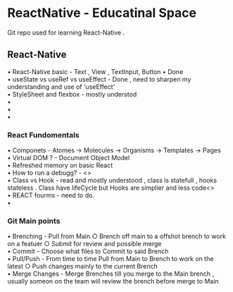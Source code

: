# ReactNative - Educatinal Space
  Git repo used for learning React-Native . <br>
## React-Native
• React-Native basic - Text , View , TextInput, Button 	• Done  <br>
• useState vs useRef vs useEffect - Done , need to sharpen my understanding and use of 'useEffect'  <br>
• StyleSheet and flexbox - mostly understod <br>
•<br>
•<br>
•<br>
### React Fundomentals
• Componets - Atomes -> Molecules -> Organisms -> Templates -> Pages  <br>
• Virtual DOM ? - Document Object Model  <br>
• Refreshed memory on basic React  <br>
• How to run a debugg? - <>  <br>
• Class vs Hook - read and mostly understood , class is statefull , hooks stateless . Class have lifeCycle but Hooks are simplier and less code<> <br>
• REACT fourms - need to do.<br>
•<br>
### Git  Main points 
• Brenching -  Pull from Main ○ Brench off main to a offshot brench to work on a featuer ○ Submit for review and possible merge    <br>
• Commit - Choose what files to Commit to said Brench     <br>
• Pull/Push - From time to time Pull from Main to Brench to work on the latest ○ Push changes mainly to the current Brench  <br>
• Merge Changes - Merge Brenches till you merge to the Main brench , usually someon on the team will review the brench before merge to Main <br>

